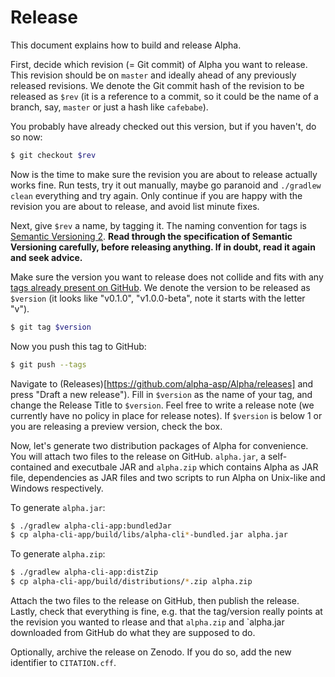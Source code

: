 # Release

This document explains how to build and release Alpha.

First, decide which revision (= Git commit) of Alpha you want to release. This revision should be on `master`
and ideally ahead of any previously released revisions. We denote the Git commit hash of the revision to be
released as `$rev` (it is a reference to a commit, so it could be the name of a branch, say, `master` or just
a hash like `cafebabe`).

You probably have already checked out this version, but if you haven't, do so now:

```bash
$ git checkout $rev
```

Now is the time to make sure the revision you are about to release actually works fine. Run tests, try it out
manually, maybe go paranoid and `./gradlew clean` everything and try again. Only continue if you are happy with
the revision you are about to release, and avoid list minute fixes.

Next, give `$rev` a name, by tagging it. The naming convention for tags is
[Semantic Versioning 2](http://semver.org/spec/v2.0.0.html). **Read through the specification of Semantic
Versioning carefully, before releasing anything. If in doubt, read it again and seek advice.**

Make sure the version you want to release does not collide and fits with any
[tags already present on GitHub](https://github.com/alpha-asp/Alpha/tags). We denote the version to be released
as `$version` (it looks like "v0.1.0", "v1.0.0-beta", note it starts with the letter "v").

```bash
$ git tag $version
```

Now you push this tag to GitHub:

```bash
$ git push --tags
```

Navigate to (Releases)[https://github.com/alpha-asp/Alpha/releases] and press "Draft a new release"). Fill in `$version`
as the name of your tag, and change the Release Title to `$version`. Feel free to write a release note (we currently
have no policy in place for release notes). If `$version` is below 1 or you are releasing a preview version, check the
box.

Now, let's generate two distribution packages of Alpha for convenience. You will attach two files to the release on
GitHub. `alpha.jar`, a self-contained and executbale JAR and `alpha.zip` which contains Alpha as JAR file, dependencies
as JAR files and two scripts to run Alpha on Unix-like and Windows respectively.

To generate `alpha.jar`:

```bash
$ ./gradlew alpha-cli-app:bundledJar
$ cp alpha-cli-app/build/libs/alpha-cli*-bundled.jar alpha.jar
```

To generate `alpha.zip`:

```bash
$ ./gradlew alpha-cli-app:distZip
$ cp alpha-cli-app/build/distributions/*.zip alpha.zip
```

Attach the two files to the release on GitHub, then publish the release. Lastly, check that everything is fine,
e.g. that the tag/version really points at the revision you wanted to rlease and that `alpha.zip` and `alpha.jar
downloaded from GitHub do what they are supposed to do.

Optionally, archive the release on Zenodo. If you do so, add the new identifier to `CITATION.cff`.
